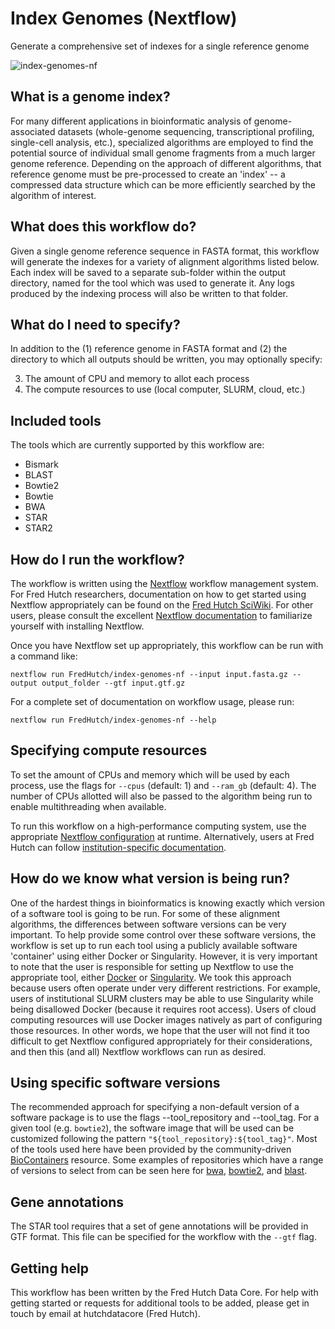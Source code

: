 # Index Genomes (Nextflow)
Generate a comprehensive set of indexes for a single reference genome

![index-genomes-nf](https://github.com/FredHutch/index-genomes-nf/actions/workflows/test.yaml/badge.svg)

## What is a genome index?

For many different applications in bioinformatic analysis of genome-associated
datasets (whole-genome sequencing, transcriptional profiling, single-cell
analysis, etc.), specialized algorithms are employed to find the potential source
of individual small genome fragments from a much larger genome reference. Depending
on the approach of different algorithms, that reference genome must be pre-processed
to create an 'index' -- a compressed data structure which can be more efficiently
searched by the algorithm of interest.

## What does this workflow do?

Given a single genome reference sequence in FASTA format, this workflow will
generate the indexes for a variety of alignment algorithms listed below.
Each index will be saved to a separate sub-folder within the output directory,
named for the tool which was used to generate it. Any logs produced by the
indexing process will also be written to that folder.

## What do I need to specify?

In addition to the (1) reference genome in FASTA format and (2) the directory
to which all outputs should be written, you may optionally specify:

3. The amount of CPU and memory to allot each process
4. The compute resources to use (local computer, SLURM, cloud, etc.)

## Included tools

The tools which are currently supported by this workflow are:

- Bismark
- BLAST
- Bowtie2
- Bowtie
- BWA
- STAR
- STAR2

## How do I run the workflow?

The workflow is written using the
[Nextflow](https://www.nextflow.io/docs/latest/index.html) workflow management
system. For Fred Hutch researchers, documentation on how to get started using
Nextflow appropriately can be found on the
[Fred Hutch SciWiki](https://sciwiki.fredhutch.org/hdc/hdc_workflows/). For
other users, please consult the excellent
[Nextflow documentation](https://www.nextflow.io/docs/latest/index.html) to
familiarize yourself with installing Nextflow.

Once you have Nextflow set up appropriately, this workflow can be run with
a command like:

```#!/bin/bash
nextflow run FredHutch/index-genomes-nf --input input.fasta.gz --output output_folder --gtf input.gtf.gz
```

For a complete set of documentation on workflow usage, please run:

```#!/bin/bash
nextflow run FredHutch/index-genomes-nf --help
```

## Specifying compute resources

To set the amount of CPUs and memory which will be used by each process,
use the flags for `--cpus` (default: 1) and `--ram_gb` (default: 4). The number
of CPUs allotted will also be passed to the algorithm being run to enable
multithreading when available.

To run this workflow on a high-performance computing system, use the appropriate
[Nextflow configuration](https://www.nextflow.io/docs/latest/config.html#config-scopes)
at runtime. Alternatively, users at Fred Hutch can follow
[institution-specific documentation](https://sciwiki.fredhutch.org/hdc/workflows/running/on_gizmo/).

## How do we know what version is being run?

One of the hardest things in bioinformatics is knowing exactly which version
of a software tool is going to be run. For some of these alignment algorithms,
the differences between software versions can be very important. To help provide
some control over these software versions, the workflow is set up to run each
tool using a publicly available software 'container' using either Docker or
Singularity. However, it is very important to note that the user is responsible
for setting up Nextflow to use the appropriate tool, either
[Docker](https://www.nextflow.io/docs/latest/docker.html) or 
[Singularity](https://www.nextflow.io/docs/latest/singularity.html). We took
this approach because users often operate under very different restrictions.
For example, users of institutional SLURM clusters may be able to use Singularity
while being disallowed Docker (because it requires root access). Users of cloud
computing resources will use Docker images natively as part of configuring those
resources. In other words, we hope that the user will not find it too difficult
to get Nextflow configured appropriately for their considerations, and then this
(and all) Nextflow workflows can run as desired.

## Using specific software versions

The recommended approach for specifying a non-default version of a software
package is to use the flags --tool_repository and --tool_tag. For a given
tool (e.g. `bowtie2`), the software image that will be used can be customized
following the pattern `"${tool_repository}:${tool_tag}"`. Most of the tools
used here have been provided by the community-driven
[BioContainers](https://biocontainers.pro/) resource. Some examples of repositories
which have a range of versions to select from can be seen here for
[bwa](https://quay.io/repository/biocontainers/bwa?tab=tags),
[bowtie2](https://quay.io/repository/biocontainers/bowtie2?tab=tags), and
[blast](https://quay.io/repository/biocontainers/blast?tab=tags).

## Gene annotations

The STAR tool requires that a set of gene annotations will be provided in
GTF format. This file can be specified for the workflow with the `--gtf`
flag.

## Getting help

This workflow has been written by the Fred Hutch Data Core. For help with
getting started or requests for additional tools to be added, please get
in touch by email at hutchdatacore (Fred Hutch).
